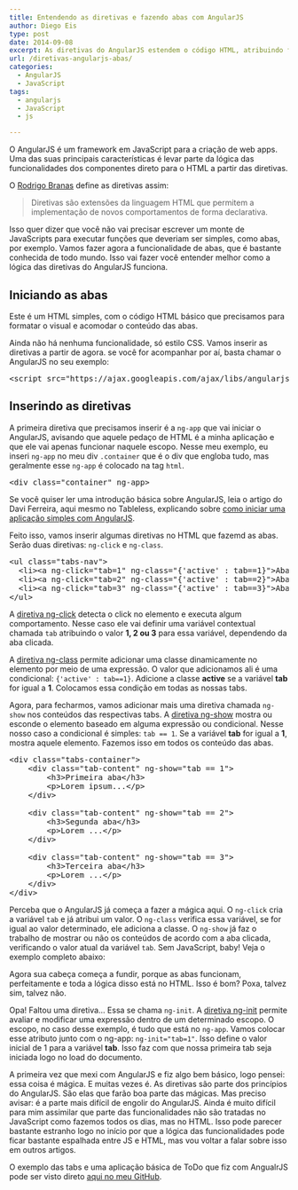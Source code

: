 ```yaml
---
title: Entendendo as diretivas e fazendo abas com AngularJS
author: Diego Eis
type: post
date: 2014-09-08
excerpt: As diretivas do AngularJS estendem o código HTML, atribuindo funcionalidades aos componentes. Entenda como as diretivas funcionam fazendo uma funcionalidade básica de abas (tabs).
url: /diretivas-angularjs-abas/
categories:
  - AngularJS
  - JavaScript
tags:
  - angularjs
  - JavaScript
  - js

---
```

O AngularJS é um framework em JavaScript para a criação de web apps. Uma das suas principais características é levar parte da lógica das funcionalidades dos componentes direto para o HTML a partir das diretivas.

O [Rodrigo Branas][1] define as diretivas assim:

<blockquote cite="rodrigo branas">
  <p>
    Diretivas são extensões da linguagem HTML que permitem a implementação de novos comportamentos de forma declarativa.
  </p>
</blockquote>

Isso quer dizer que você não vai precisar escrever um monte de JavaScripts para executar funções que deveriam ser simples, como abas, por exemplo. Vamos fazer agora a funcionalidade de abas, que é bastante conhecida de todo mundo. Isso vai fazer você entender melhor como a lógica das diretivas do AngularJS funciona.

## Iniciando as abas

Este é um HTML simples, com o código HTML básico que precisamos para formatar o visual e acomodar o conteúdo das abas. 



Ainda não há nenhuma funcionalidade, só estilo CSS. Vamos inserir as diretivas a partir de agora. se você for acompanhar por aí, basta chamar o AngularJS no seu exemplo:

<pre class="lang-html">&lt;script src="https://ajax.googleapis.com/ajax/libs/angularjs/1.3.0-beta.19/angular.js"&gt;&lt;/script&gt;
</pre>

## Inserindo as diretivas

A primeira diretiva que precisamos inserir é a `ng-app` que vai iniciar o AngularJS, avisando que aquele pedaço de HTML é a minha aplicação e que ele vai apenas funcionar naquele escopo. Nesse meu exemplo, eu inseri `ng-app` no meu div `.container` que é o div que engloba tudo, mas geralmente esse `ng-app` é colocado na tag `html`.

<pre class="lang-html">&lt;div class="container" ng-app&gt;
</pre>

Se você quiser ler uma introdução básica sobre AngularJS, leia o artigo do Davi Ferreira, aqui mesmo no Tableless, explicando sobre [como iniciar uma aplicação simples com AngularJS][2].

Feito isso, vamos inserir algumas diretivas no HTML que fazemd as abas. Serão duas diretivas: `ng-click` e `ng-class`. 

<pre class="lang-html">&lt;ul class="tabs-nav"&gt;
  &lt;li&gt;&lt;a ng-click="tab=1" ng-class="{'active' : tab==1}"&gt;Aba 1&lt;/a&gt;&lt;/li&gt;
  &lt;li&gt;&lt;a ng-click="tab=2" ng-class="{'active' : tab==2}"&gt;Aba 2&lt;/a&gt;&lt;/li&gt;
  &lt;li&gt;&lt;a ng-click="tab=3" ng-class="{'active' : tab==3}"&gt;Aba 2&lt;/a&gt;&lt;/li&gt;
&lt;/ul&gt;
</pre>

A [diretiva ng-click][3] detecta o click no elemento e executa algum comportamento. Nesse caso ele vai definir uma variável contextual chamada `tab` atribuindo o valor **1, 2 ou 3** para essa variável, dependendo da aba clicada.

A [diretiva ng-class][4] permite adicionar uma classe dinamicamente no elemento por meio de uma expressão. O valor que adicionamos ali é uma condicional: `{'active' : tab==1}`. Adicione a classe **active** se a variável **tab** for igual a **1**. Colocamos essa condição em todas as nossas tabs.

Agora, para fecharmos, vamos adicionar mais uma diretiva chamada `ng-show` nos conteúdos das respectivas tabs. A [diretiva ng-show][5] mostra ou esconde o elemento baseado em alguma expressão ou condicional. Nesse nosso caso a condicional é simples: `tab == 1`. Se a variável **tab** for igual a **1**, mostra aquele elemento. Fazemos isso em todos os conteúdo das abas.

<pre class="lang-html">&lt;div class="tabs-container"&gt;
	&lt;div class="tab-content" ng-show="tab == 1"&gt;
		&lt;h3&gt;Primeira aba&lt;/h3&gt;
		&lt;p&gt;Lorem ipsum...&lt;/p&gt;
	&lt;/div&gt;

	&lt;div class="tab-content" ng-show="tab == 2"&gt;
		&lt;h3&gt;Segunda aba&lt;/h3&gt;
		&lt;p&gt;Lorem ...&lt;/p&gt;
	&lt;/div&gt;

	&lt;div class="tab-content" ng-show="tab == 3"&gt;
		&lt;h3&gt;Terceira aba&lt;/h3&gt;
		&lt;p&gt;Lorem ...&lt;/p&gt;
	&lt;/div&gt;
&lt;/div&gt;
</pre>

Perceba que o AngularJS já começa a fazer a mágica aqui. O `ng-click` cria a variável `tab` e já atribui um valor. O `ng-class` verifica essa variável, se for igual ao valor determinado, ele adiciona a classe. O `ng-show` já faz o trabalho de mostrar ou não os conteúdos de acordo com a aba clicada, verificando o valor atual da variável `tab`. Sem JavaScript, baby! Veja o exemplo completo abaixo:



Agora sua cabeça começa a fundir, porque as abas funcionam, perfeitamente e toda a lógica disso está no HTML. Isso é bom? Poxa, talvez sim, talvez não.

Opa! Faltou uma diretiva&#8230; Essa se chama `ng-init`. A [diretiva ng-init][6] permite avaliar e modificar uma expressão dentro de um determinado escopo. O escopo, no caso desse exemplo, é tudo que está no `ng-app`. Vamos colocar esse atributo junto com o ng-app: `ng-init="tab=1"`. Isso define o valor inicial de 1 para a variável **tab**. Isso faz com que nossa primeira tab seja iniciada logo no load do documento.</p> 

A primeira vez que mexi com AngularJS e fiz algo bem básico, logo pensei: essa coisa é mágica. E muitas vezes é. As diretivas são parte dos princípios do AngularJS. São elas que farão boa parte das mágicas. Mas preciso avisar: é a parte mais difícil de engolir do AngularJS. Ainda é muito difícil para mim assimilar que parte das funcionalidades não são tratadas no JavaScript como fazemos todos os dias, mas no HTML. Isso pode parecer bastante estranho logo no início por que a lógica das funcionalidades pode ficar bastante espalhada entre JS e HTML, mas vou voltar a falar sobre isso em outros artigos.

O exemplo das tabs e uma aplicação básica de ToDo que fiz com AngualrJS pode ser visto direto [aqui no meu GitHub][7].

 [1]: http://twitter.com/rodrigobranas
 [2]: http://tableless.com.br/criando-uma-aplicacao-simples-com-angularjs/ "Criando uma aplicação simples com AngularJS"
 [3]: https://docs.angularjs.org/api/ng/directive/ngClick
 [4]: https://docs.angularjs.org/api/ng/directive/ngClass
 [5]: https://docs.angularjs.org/api/ng/directive/ngShow
 [6]: https://docs.angularjs.org/api/ng/directive/ngInit
 [7]: https://github.com/diegoeis/angular-tests
